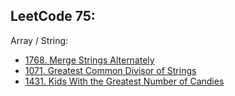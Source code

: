 LeetCode 75:
--
Array / String:
- [1768. Merge Strings Alternately](https://github.com/faisalkhan91/Programming-Fundamentals/blob/main/Algorithms/Two%20Pointers/LeetCode/1768.%20Merge%20Strings%20Alternately.py)
- [1071. Greatest Common Divisor of Strings](https://github.com/faisalkhan91/Programming-Fundamentals/blob/main/Data%20Structures/Array/Exercises/LeetCode/Strings/1071.%20Greatest%20Common%20Divisor%20of%20Strings.py)
- [1431. Kids With the Greatest Number of Candies](https://github.com/faisalkhan91/Programming-Fundamentals/blob/main/Data%20Structures/Array/Exercises/LeetCode/Greedy/1431.%20Kids%20With%20the%20Greatest%20Number%20of%20Candies.py)